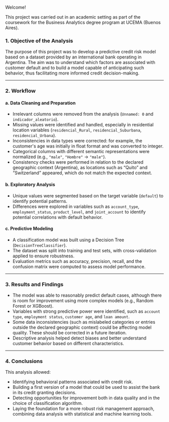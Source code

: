 Welcome!

This project was carried out in an academic setting as part of the coursework for the Business Analytics degree program at UCEMA (Buenos Aires).


### 1. Objective of the Analysis

The purpose of this project was to develop a predictive credit risk model based on a dataset provided by an international bank operating in Argentina. The aim was to understand which factors are associated with customer default and to build a model capable of anticipating such behavior, thus facilitating more informed credit decision-making.

---

### 2. Workflow

#### a. Data Cleaning and Preparation

- Irrelevant columns were removed from the analysis (`Unnamed: 0` and `indicador_aleatorio`).
- Missing values were identified and handled, especially in residential location variables (`residencial_Rural`, `residencial_Suburbana`, `residencial_Urbana`).
- Inconsistencies in data types were corrected: for example, the customer's age was initially in float format and was converted to integer.
- Categorical columns with different semantic representations were normalized (e.g., `"male"`, `"Hombre"` → `"male"`).
- Consistency checks were performed in relation to the declared geographic context (Argentina), as locations such as “Quito” and “Switzerland” appeared, which do not match the expected context.

#### b. Exploratory Analysis

- Unique values were segmented based on the target variable (`default`) to identify potential patterns.
- Differences were explored in variables such as `account_type`, `employment_status`, `product_level`, and `joint_account` to identify potential correlations with default behavior.

#### c. Predictive Modeling

- A classification model was built using a Decision Tree (`DecisionTreeClassifier`).
- The dataset was split into training and test sets, with cross-validation applied to ensure robustness.
- Evaluation metrics such as accuracy, precision, recall, and the confusion matrix were computed to assess model performance.

---

### 3. Results and Findings

- The model was able to reasonably predict default cases, although there is room for improvement using more complex models (e.g., Random Forest or XGBoost).
- Variables with strong predictive power were identified, such as `account type`, `employment status`, `customer age`, and `loan amount`.
- Some data inconsistencies (such as mislabeled categories or entries outside the declared geographic context) could be affecting model quality. These should be corrected in a future iteration.
- Descriptive analysis helped detect biases and better understand customer behavior based on different characteristics.

---

### 4. Conclusions

This analysis allowed:

- Identifying behavioral patterns associated with credit risk.
- Building a first version of a model that could be used to assist the bank in its credit granting decisions.
- Detecting opportunities for improvement both in data quality and in the choice of classification algorithm.
- Laying the foundation for a more robust risk management approach, combining data analysis with statistical and machine learning tools.
